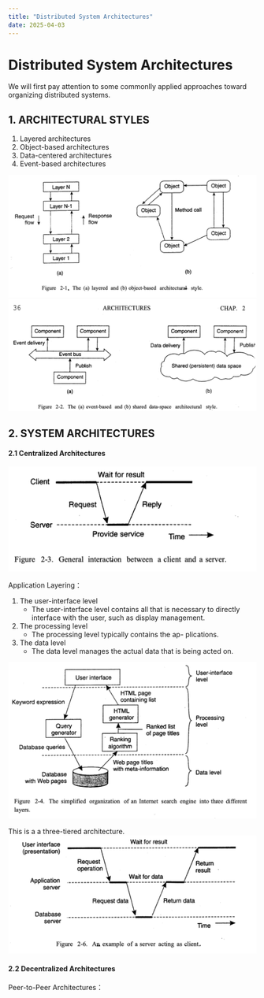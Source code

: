 ```yaml
---
title: "Distributed System Architectures"
date: 2025-04-03
---
```


# Distributed System Architectures

We will first pay attention to some commonlly applied approaches toward organizing distributed systems.

## 1. ARCHITECTURAL STYLES

1. Layered architectures
2. Object-based architectures 
3. Data-centered architectures 
4. Event-based architectures

![image2.png](../assets/image2.png)
![image.png](../assets/image3.png)

## 2. SYSTEM ARCHITECTURES

#### 2.1 Centralized Architectures
![image.png](../assets/image4.png)

Application Layering：

1. The user-interface level
    - The user-interface level contains all that is necessary to directly interface with the user, such as display management. 
2. The processing level
    - The processing level typically contains the ap- plications.
3. The data level
    - The data level manages the actual data that is being acted on.

![image.png](../assets/image5.png)

This is a a three-tiered architecture.
![image.png](../assets/image6.png)

#### 2.2 Decentralized Architectures
Peer-to-Peer Architectures：
